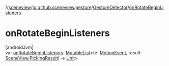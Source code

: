 //[sceneview](../../../index.md)/[io.github.sceneview.gesture](../index.md)/[GestureDetector](index.md)/[onRotateBeginListeners](on-rotate-begin-listeners.md)

# onRotateBeginListeners

[androidJvm]\
var [onRotateBeginListeners](on-rotate-begin-listeners.md): [MutableList](https://kotlinlang.org/api/latest/jvm/stdlib/kotlin.collections/-mutable-list/index.html)&lt;(e: [MotionEvent](https://developer.android.com/reference/kotlin/android/view/MotionEvent.html), result: [SceneView.PickingResult](../../io.github.sceneview/-scene-view/-picking-result/index.md)) -&gt; [Unit](https://kotlinlang.org/api/latest/jvm/stdlib/kotlin/-unit/index.html)&gt;
